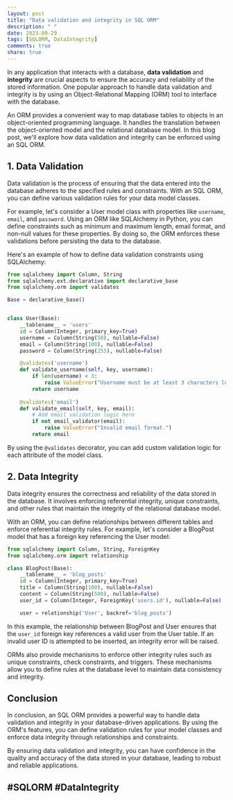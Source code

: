 ```yaml
---
layout: post
title: "Data validation and integrity in SQL ORM"
description: " "
date: 2023-09-29
tags: [SQLORM, DataIntegrity]
comments: true
share: true
---
```


In any application that interacts with a database, **data validation** and **integrity** are crucial aspects to ensure the accuracy and reliability of the stored information. One popular approach to handle data validation and integrity is by using an Object-Relational Mapping (ORM) tool to interface with the database.

An ORM provides a convenient way to map database tables to objects in an object-oriented programming language. It handles the translation between the object-oriented model and the relational database model. In this blog post, we'll explore how data validation and integrity can be enforced using an SQL ORM.

## 1. Data Validation

Data validation is the process of ensuring that the data entered into the database adheres to the specified rules and constraints. With an SQL ORM, you can define various validation rules for your data model classes.

For example, let's consider a User model class with properties like `username`, `email`, and `password`. Using an ORM like SQLAlchemy in Python, you can define constraints such as minimum and maximum length, email format, and non-null values for these properties. By doing so, the ORM enforces these validations before persisting the data to the database.

Here's an example of how to define data validation constraints using SQLAlchemy:

```python
from sqlalchemy import Column, String
from sqlalchemy.ext.declarative import declarative_base
from sqlalchemy.orm import validates

Base = declarative_base()


class User(Base):
    __tablename__ = 'users'
    id = Column(Integer, primary_key=True)
    username = Column(String(50), nullable=False)
    email = Column(String(100), nullable=False)
    password = Column(String(255), nullable=False)

    @validates('username')
    def validate_username(self, key, username):
        if len(username) < 3:
            raise ValueError("Username must be at least 3 characters long.")
        return username
    
    @validates('email')
    def validate_email(self, key, email):
        # Add email validation logic here
        if not email_validator(email):
            raise ValueError("Invalid email format.")
        return email
```

By using the `@validates` decorator, you can add custom validation logic for each attribute of the model class.

## 2. Data Integrity

Data integrity ensures the correctness and reliability of the data stored in the database. It involves enforcing referential integrity, unique constraints, and other rules that maintain the integrity of the relational database model.

With an ORM, you can define relationships between different tables and enforce referential integrity rules. For example, let's consider a BlogPost model that has a foreign key referencing the User model:

```python
from sqlalchemy import Column, String, ForeignKey
from sqlalchemy.orm import relationship

class BlogPost(Base):
    __tablename__ = 'blog_posts'
    id = Column(Integer, primary_key=True)
    title = Column(String(100), nullable=False)
    content = Column(String(500), nullable=False)
    user_id = Column(Integer, ForeignKey('users.id'), nullable=False)

    user = relationship('User', backref='blog_posts')
```

In this example, the relationship between BlogPost and User ensures that the `user_id` foreign key references a valid user from the User table. If an invalid user ID is attempted to be inserted, an integrity error will be raised.

ORMs also provide mechanisms to enforce other integrity rules such as unique constraints, check constraints, and triggers. These mechanisms allow you to define rules at the database level to maintain data consistency and integrity.

## Conclusion

In conclusion, an SQL ORM provides a powerful way to handle data validation and integrity in your database-driven applications. By using the ORM's features, you can define validation rules for your model classes and enforce data integrity through relationships and constraints.

By ensuring data validation and integrity, you can have confidence in the quality and accuracy of the data stored in your database, leading to robust and reliable applications.

## #SQLORM #DataIntegrity
